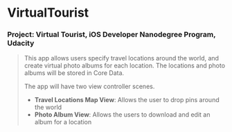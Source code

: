 # VirtualTourist
### Project: Virtual Tourist, iOS Developer Nanodegree Program, Udacity 

> This app allows users specify travel locations around the world, and create virtual photo albums for each location. The locations and photo albums will be stored in Core Data.
> 
> The app will have two view controller scenes.
> 
 >    - **Travel Locations Map View**: Allows the user to drop pins around the world
 >    - **Photo Album View**: Allows the users to download and edit an album for a location 
